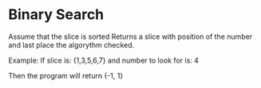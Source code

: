 # Binary Search


Assume that the slice is sorted
Returns a slice with position of the number and last place the algorythm checked.

Example:
If slice is: {1,3,5,6,7} and number to look for is: 4

Then the program will return {-1, 1}
